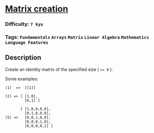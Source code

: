 # [Matrix creation](https://www.codewars.com/kata/5a34da5dee1aae516d00004a)

### Difficulty: `7 kyu`

### Tags: `Fundamentals` `Arrays` `Matrix` `Linear Algebra` `Mathematics` `Language Features`

## Description

Create an identity matrix of the specified size ( `>= 0` ).

Some examples:

```
(1)  =>  [[1]]

(2) => [ [1,0],
         [0,1] ]

       [ [1,0,0,0,0],
         [0,1,0,0,0],
(5) =>   [0,0,1,0,0],
         [0,0,0,1,0],
         [0,0,0,0,1] ]   
```
